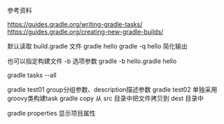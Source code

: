 参考资料

https://guides.gradle.org/writing-gradle-tasks/
https://guides.gradle.org/creating-new-gradle-builds/

默认读取 build.gradle 文件
gradle hello
gradle -q hello  简化输出

也可以指定构建文件 -b 选项参数
gradle -b hello.gradle hello

gradle tasks --all

gradle test01   group分组参数、description描述参数
gradle test02   单独采用groovy类构建task
gradle copy     从 src 目录中把文件拷贝到 dest 目录中

gradle properties 显示项目属性